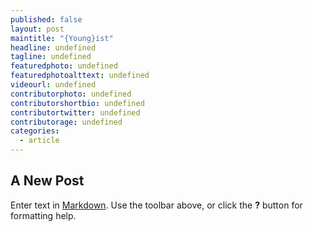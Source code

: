 ```yaml
---
published: false
layout: post
maintitle: "{Young}ist"
headline: undefined
tagline: undefined
featuredphoto: undefined
featuredphotoalttext: undefined
videourl: undefined
contributorphoto: undefined
contributorshortbio: undefined
contributortwitter: undefined
contributorage: undefined
categories: 
  - article
---
```


## A New Post

Enter text in [Markdown](http://daringfireball.net/projects/markdown/). Use the toolbar above, or click the **?** button for formatting help.
